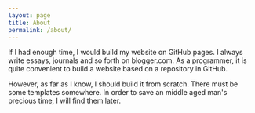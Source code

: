 ```yaml
---
layout: page
title: About
permalink: /about/
---
```


If I had enough time, I would build my website on GitHub pages. I always write essays, journals and so forth on blogger.com. As a programmer, it is quite convenient to build a website based on a repository in GitHub.

However, as far as I know, I should build it from scratch. There must be some templates somewhere. In order to save an middle aged man's precious time, I will find them later.